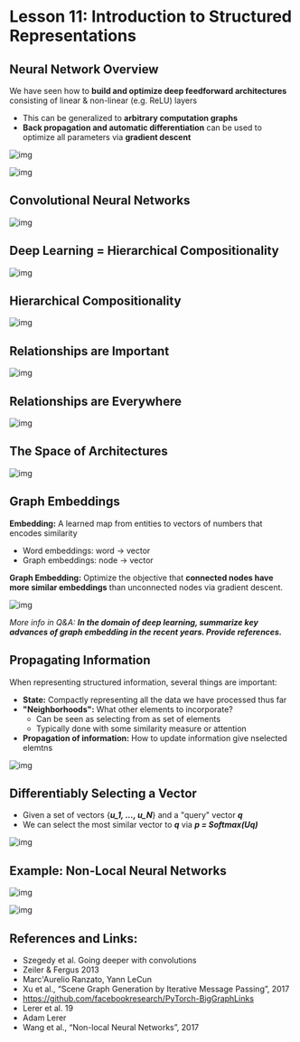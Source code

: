 # Lesson 11: Introduction to Structured Representations

## Neural Network Overview
We have seen how to __build and optimize deep feedforward architectures__ consisting of linear & non-linear (e.g. ReLU) layers
- This can be generalized to __arbitrary computation graphs__
- __Back propagation and automatic differentiation__ can be used to optimize all parameters via __gradient descent__

![img](imgs/M3L11_01.png)

![img](imgs/M3L11_02.png)

## Convolutional Neural Networks

![img](imgs/M3L11_03.png)

## Deep Learning = Hierarchical Compositionality

![img](imgs/M3L11_04.png)

## Hierarchical Compositionality

![img](imgs/M3L11_05.png)

## Relationships are Important

![img](imgs/M3L11_06.png)

## Relationships are Everywhere

![img](imgs/M3L11_07.png)

## The Space of Architectures

![img](imgs/M3L11_08.png)

## Graph Embeddings

__Embedding:__ A learned map from entities to vectors of numbers that encodes similarity
- Word embeddings: word -> vector
- Graph embeddings: node -> vector

__Graph Embedding:__ Optimize the objective that __connected nodes have more similar embeddings__ than unconnected nodes via gradient descent.

![img](imgs/M3L11_09.png)

*More info in Q&A: __In the domain of deep learning, summarize key advances of graph embedding in the recent years. Provide references.__*

## Propagating Information

When representing structured information, several things are important:
- __State:__ Compactly representing all the data we have processed thus far
- __"Neighborhoods":__ What other elements to incorporate?
	- Can be seen as selecting from as set of elements
	- Typically done with some similarity measure or attention
- __Propagation of information:__ How to update information give nselected elemtns

![img](imgs/M3L11_10.png)

## Differentiably Selecting a Vector
- Given a set of vectors {__*u_1, ..., u_N*__} and a "query"
 vector __*q*__
 - We can select the most similar vector to __*q*__ via __*p = Softmax(Uq)*__

![img](imgs/M3L11_11.png)

## Example: Non-Local Neural Networks

![img](imgs/M3L11_12.png)

![img](imgs/M3L11_13.png)


## References and Links:

- Szegedy et al. Going deeper with convolutions
- Zeiler & Fergus 2013
- Marc'Aurelio Ranzato, Yann LeCun
- Xu et al., “Scene Graph Generation by Iterative Message Passing”, 2017
- https://github.com/facebookresearch/PyTorch-BigGraphLinks
- Lerer et al. 19
- Adam Lerer
- Wang et al., “Non-local Neural Networks”, 2017